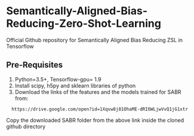 # Semantically-Aligned-Bias-Reducing-Zero-Shot-Learning
Official Github repository for Semantically Aligned Bias Reducing ZSL in Tensorflow

## Pre-Requisites
1. Python=3.5+, Tensorflow-gpu= 1.9
2. Install scipy, h5py and sklearn libraries of python
3. Download the links of the features and the models trained for SABR from:
```
  https://drive.google.com/open?id=1Xqvw8j81OhaME-dRI6WLjwVvQ1jG1xtr
```
  Copy the downloaded SABR folder from the above link inside the cloned github directory

